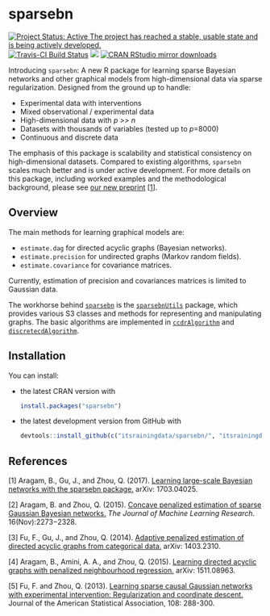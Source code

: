 sparsebn
========

[![Project Status: Active The project has reached a stable, usable state
and is being actively
developed.](https://www.repostatus.org/badges/latest/active.svg)](https://www.repostatus.org/)
[![Travis-CI Build
Status](https://travis-ci.org/itsrainingdata/sparsebn.svg?branch=master)](https://travis-ci.org/itsrainingdata/sparsebn)
[![](https://www.r-pkg.org/badges/version/sparsebn)](https://www.r-pkg.org:443/pkg/sparsebn)
[![CRAN RStudio mirror
downloads](https://cranlogs.r-pkg.org/badges/sparsebn)](https://www.r-pkg.org:443/pkg/sparsebn)

Introducing `sparsebn`: A new R package for learning sparse Bayesian
networks and other graphical models from high-dimensional data via
sparse regularization. Designed from the ground up to handle:

-   Experimental data with interventions
-   Mixed observational / experimental data
-   High-dimensional data with *p &gt;&gt; n*
-   Datasets with thousands of variables (tested up to *p*=8000)
-   Continuous and discrete data

The emphasis of this package is scalability and statistical consistency
on high-dimensional datasets. Compared to existing algorithms,
`sparsebn` scales much better and is under active development. For more
details on this package, including worked examples and the
methodological background, please see [our new
preprint](https://arxiv.org/abs/1703.04025) \[[1](#references)\].

Overview
--------

The main methods for learning graphical models are:

-   `estimate.dag` for directed acyclic graphs (Bayesian networks).
-   `estimate.precision` for undirected graphs (Markov random fields).
-   `estimate.covariance` for covariance matrices.

Currently, estimation of precision and covariances matrices is limited
to Gaussian data.

The workhorse behind
[`sparsebn`](https://github.com/itsrainingdata/sparsebn/) is the
[`sparsebnUtils`](https://github.com/itsrainingdata/sparsebnUtils/)
package, which provides various S3 classes and methods for representing
and manipulating graphs. The basic algorithms are implemented in
[`ccdrAlgorithm`](https://github.com/itsrainingdata/ccdrAlgorithm/) and
[`discretecdAlgorithm`](https://github.com/gujyjean/discretecdAlgorithm/).

Installation
------------

You can install:

-   the latest CRAN version with

    ``` r
    install.packages("sparsebn")
    ```

-   the latest development version from GitHub with

    ``` r
    devtools::install_github(c("itsrainingdata/sparsebn/", "itsrainingdata/sparsebnUtils/dev", "itsrainingdata/ccdrAlgorithm/dev", "gujyjean/discretecdAlgorithm"))
    ```

References
----------

\[1\] Aragam, B., Gu, J., and Zhou, Q. (2017). [Learning large-scale
Bayesian networks with the sparsebn
package.](https://arxiv.org/abs/1703.04025) arXiv: 1703.04025.

\[2\] Aragam, B. and Zhou, Q. (2015). [Concave penalized estimation of
sparse Gaussian Bayesian
networks.](https://jmlr.org/papers/v16/aragam15a.html) *The Journal of
Machine Learning Research*. 16(Nov):2273−2328.

\[3\] Fu, F., Gu, J., and Zhou, Q. (2014). [Adaptive penalized
estimation of directed acyclic graphs from categorical
data.](https://arxiv.org/abs/1403.2310) arXiv: 1403.2310.

\[4\] Aragam, B., Amini, A. A., and Zhou, Q. (2015). [Learning directed
acyclic graphs with penalized neighbourhood
regression.](https://arxiv.org/abs/1511.08963) arXiv: 1511.08963.

\[5\] Fu, F. and Zhou, Q. (2013). [Learning sparse causal Gaussian
networks with experimental intervention: Regularization and coordinate
descent.](https://amstat.tandfonline.com/doi/abs/10.1080/01621459.2012.754359)
Journal of the American Statistical Association, 108: 288-300.
